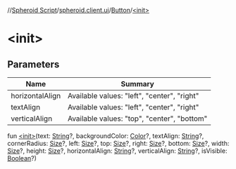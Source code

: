 //[Spheroid Script](../../index.md)/[spheroid.client.ui](../index.md)/[Button](index.md)/[&lt;init&gt;](-init-.md)



# &lt;init&gt;  
 


## Parameters  
    
|  Name|  Summary| 
|---|---|
| horizontalAlign| Available values: "left", "center", "right"
| textAlign| Available values: "left", "center", "right"
| verticalAlign| Available values: "top", "center", "bottom"
  
  
fun [&lt;init&gt;](-init-.md)(text: [String](../../spheroid/-string/index.md)?, backgroundColor: [Color](../-color/index.md)?, textAlign: [String](../../spheroid/-string/index.md)?, cornerRadius: [Size](../-size/index.md)?, left: [Size](../-size/index.md)?, top: [Size](../-size/index.md)?, right: [Size](../-size/index.md)?, bottom: [Size](../-size/index.md)?, width: [Size](../-size/index.md)?, height: [Size](../-size/index.md)?, horizontalAlign: [String](../../spheroid/-string/index.md)?, verticalAlign: [String](../../spheroid/-string/index.md)?, isVisible: [Boolean](../../spheroid/-boolean/index.md)?)  



